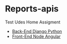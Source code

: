 # Reports-apis

Test Udes Home Assigment

* [Back-End Django Python ](https://github.com/jstephenvar/Vermietet-System/blob/development/domain-JohanVargas/README.md)
* [Front-End Node Angular ](https://github.com/jstephenvar/Vermietet-System/blob/development/coding-JohanVargas/README.md)